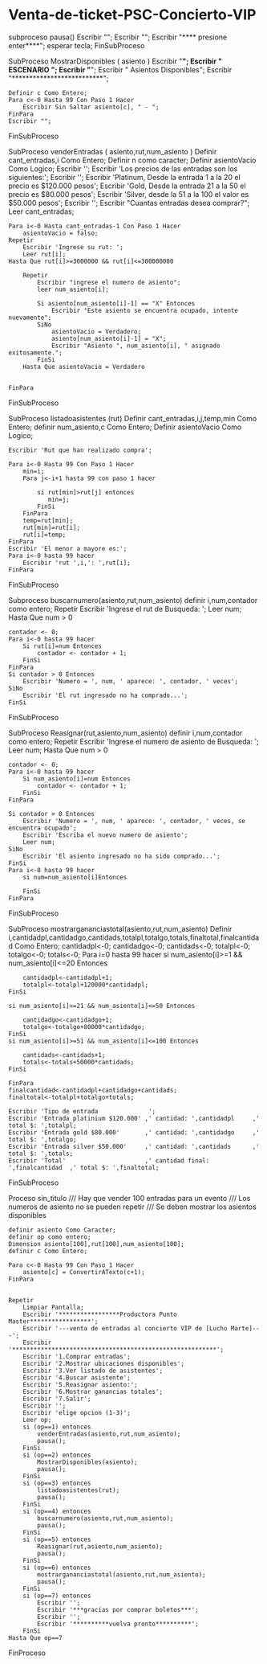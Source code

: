 ﻿# Venta-de-ticket-PSC-Concierto-VIP

subproceso pausa()
	Escribir "";
	Escribir "";
	Escribir "**** presione enter****";
	esperar tecla;
FinSubProceso

SubProceso MostrarDisponibles ( asiento )
    Escribir "**************************";
	Escribir "         ESCENARIO        ";
	Escribir "**************************";
    Escribir "   Asientos Disponibles";
    Escribir "**************************";
	
    Definir c Como Entero;
    Para c<-0 Hasta 99 Con Paso 1 Hacer
        Escribir Sin Saltar asiento[c], " - ";
    FinPara
    Escribir "";
FinSubProceso

SubProceso venderEntradas ( asiento,rut,num_asiento )
    Definir cant_entradas,i Como Entero;
	Definir n como caracter;
	Definir asientoVacio Como Logico;
	Escribir '';
	Escribir 'Los precios de las entradas son los siguientes:';
	Escribir '';
	Escribir 'Platinum, Desde la entrada 1 a la 20 el precio es $120.000 pesos';
	Escribir 'Gold, Desde la entrada 21 a la 50 el precio es $80.000 pesos';
	Escribir 'Silver, desde la 51 a la 100 el valor es $50.000 pesos';
	Escribir '';
	Escribir "Cuantas entradas desea comprar?";
	Leer cant_entradas;
	
    
    Para i<-0 Hasta cant_entradas-1 Con Paso 1 Hacer
        asientoVacio = falso;
	Repetir
		Escribir 'Ingrese su rut: ';
		Leer rut[i];
	Hasta Que rut[i]>=3000000 && rut[i]<=300000000
		
        Repetir
            Escribir "ingrese el numero de asiento";
            leer num_asiento[i];
			
            Si asiento[num_asiento[i]-1] == "X" Entonces
                Escribir "Este asiento se encuentra ocupado, intente nuevamente";
            SiNo
                asientoVacio = Verdadero;
                asiento[num_asiento[i]-1] = "X";
                Escribir "Asiento ", num_asiento[i], " asignado exitosamente.";
            FinSi
        Hasta Que asientoVacio = Verdadero
		
		
    FinPara

FinSubProceso

SubProceso listadoasistentes (rut)
    Definir cant_entradas,i,j,temp,min Como Entero;
    definir num_asiento,c Como Entero;
	Definir asientoVacio Como Logico;
    
	Escribir 'Rut que han realizado compra';
    
	Para i<-0 Hasta 99 Con Paso 1 Hacer
		min=i;
        Para j<-i+1 hasta 99 con paso 1 hacer 
			
			si rut[min]>rut[j] entonces
			   min=j;
			FinSi
		FinPara
		temp=rut[min];
		rut[min]=rut[i];
		rut[i]=temp;
    FinPara
	Escribir 'El menor a mayore es:';
	Para i<-0 hasta 99 hacer 
		Escribir 'rut ',i,': ',rut[i];
	FinPara
	
FinSubProceso

Subproceso buscarnumero(asiento,rut,num_asiento)
	definir i,num,contador como entero;
	Repetir
		Escribir 'Ingrese el rut de Busqueda: ';
		Leer num;
	Hasta Que num > 0 
	
	contador <- 0;
	Para i<-0 hasta 99 hacer 
		Si rut[i]=num Entonces
			contador <- contador + 1;
		FinSi
	FinPara
	Si contador > 0 Entonces
		Escribir 'Numero = ', num, ' aparece: ', contador, ' veces';
	SiNo
		Escribir 'El rut ingresado no ha comprado...';
	FinSi
FinSubProceso

SubProceso Reasignar(rut,asiento,num_asiento)
	definir i,num,contador como entero;
	Repetir
		Escribir 'Ingrese el numero de asiento de Busqueda: ';
		Leer num;
	Hasta Que num > 0 
	
	contador <- 0;
	Para i<-0 hasta 99 hacer 
		Si num_asiento[i]=num Entonces
			contador <- contador + 1;
		FinSi
	FinPara
	
	Si contador > 0 Entonces
		Escribir 'Numero = ', num, ' aparece: ', contador, ' veces, se encuentra ocupado';
		Escribir 'Escriba el nuevo numero de asiento';
		Leer num;
	SiNo
		Escribir 'El asiento ingresado no ha sido comprado...';
	FinSi
	Para i<-0 hasta 99 hacer 
		si num=num_asiento[i]Entonces
			
		FinSi
	FinPara
FinSubProceso

SubProceso mostrargananciastotal(asiento,rut,num_asiento)
	Definir i,cantidadpl,cantidadgo,cantidads,totalpl,totalgo,totals,finaltotal,finalcantidad Como Entero;
	cantidadpl<-0;
	cantidadgo<-0;
	cantidads<-0;
	totalpl<-0;
	totalgo<-0;
	totals<-0;
	Para i=0 hasta 99 hacer
	si num_asiento[i]>=1 && num_asiento[i]<=20 Entonces
		
		cantidadpl<-cantidadpl+1;
		totalpl<-totalpl+120000*cantidadpl;
	FinSi
	
	si num_asiento[i]>=21 && num_asiento[i]<=50 Entonces
		
		cantidadgo<-cantidadgo+1;
		totalgo<-totalgo+80000*cantidadgo;
	FinSi
	si num_asiento[i]>=51 && num_asiento[i]<=100 Entonces
		
		cantidads<-cantidads+1;
		totals<-totals+50000*cantidads;
	FinSi

	FinPara
	finalcantidad<-cantidadpl+cantidadgo+cantidads;
	finaltotal<-totalpl+totalgo+totals;
	
	Escribir 'Tipo de entrada              ';
	Escribir 'Entrada platinium $120.000' ,' cantidad: ',cantidadpl     ,' total $: ',totalpl;
	Escribir 'Entrada gold $80.000'       ,' cantidad: ',cantidadgo     ,' total $: ',totalgo;
	Escribir 'Entrada silver $50.000'     ,' cantidad: ',cantidads      ,' total $: ',totals;
	Escribir 'Total'                      ,' cantidad final: ',finalcantidad  ,' total $: ',finaltotal;
	
FinSubProceso

Proceso sin_titulo
    /// Hay que vender 100 entradas para un evento
    /// Los numeros de asiento no se pueden repetir
    /// Se deben mostrar los asientos disponibles
	
    definir asiento Como Caracter;
	definir op como entero;
    Dimension asiento[100],rut[100],num_asiento[100];
    definir c Como Entero;
	
    Para c<-0 Hasta 99 Con Paso 1 Hacer
        asiento[c] = ConvertirATexto(c+1);
    FinPara
	
    
	Repetir
		Limpiar Pantalla;
		Escribir '*****************Productora Punto Master*****************';
		Escribir '---venta de entradas al concierto VIP de [Lucho Marte]---';
		Escribir '*********************************************************';
		Escribir '1.Comprar entradas';
		Escribir '2.Mostrar ubicaciones disponibles';
		Escribir '3.Ver listado de asistentes';
		Escribir '4.Buscar asistente';
		Escribir '5.Reasignar asiento:';
		Escribir '6.Mostrar ganancias totales';
		Escribir '7.Salir';
		Escribir '';
		Escribir 'elige opcion (1-3)';
		Leer op;
		si (op==1) entonces
			venderEntradas(asiento,rut,num_asiento);
			pausa();
		FinSi
		si (op==2) entonces
			MostrarDisponibles(asiento);
			pausa();
		FinSi
		si (op==3) entonces
			listadoasistentes(rut);
			pausa();
		FinSi
		si (op==4) entonces
			buscarnumero(asiento,rut,num_asiento);
			pausa();
		FinSi
		si (op==5) entonces
			Reasignar(rut,asiento,num_asiento);
			pausa();
		FinSi
		si (op==6) entonces
			mostrargananciastotal(asiento,rut,num_asiento);
			pausa();
		FinSi
		si (op==7) entonces
			Escribir '';
			Escribir '***gracias por comprar boletos***';
			Escribir '';
			Escribir '**********vuelva pronto**********';
		FinSi
	Hasta Que op==7
        
FinProceso
